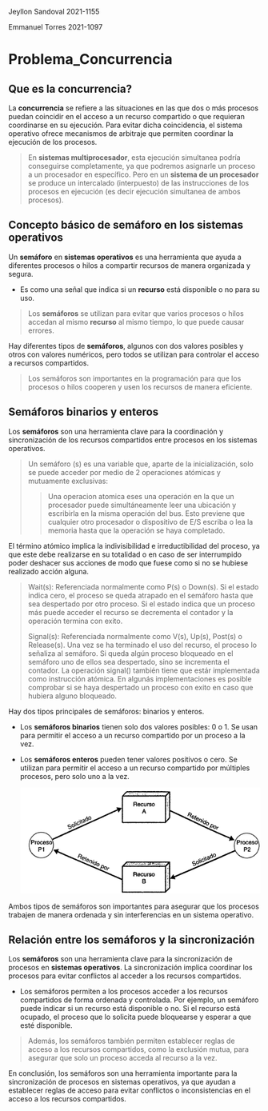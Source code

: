 Jeyllon Sandoval 2021-1155

Emmanuel Torres 2021-1097


# Problema_Concurrencia

## Que es la concurrencia?

La **concurrencia** se refiere a las situaciones en las que dos o más procesos puedan coincidir en el acceso a un recurso compartido o que requieran coordinarse en su ejecución. Para evitar dicha coincidencia, el sistema operativo ofrece mecanismos de arbitraje que permiten coordinar la ejecución de los procesos.

> En **sistemas multiprocesador**, esta ejecución simultanea podría conseguirse completamente, ya que podremos asignarle un proceso a un procesador en específico. Pero en un **sistema de un procesador** se produce un intercalado (interpuesto) de las instrucciones de los procesos en ejecución (es decir ejecución simultanea de ambos procesos). 


## Concepto básico de semáforo en los sistemas operativos 

Un **semáforo** en **sistemas operativos** es una herramienta que ayuda a diferentes procesos o hilos a compartir recursos de manera organizada y segura. 

- Es como una señal que indica si un **recurso** está disponible o no para su uso. 

> Los **semáforos** se utilizan para evitar que varios procesos o hilos accedan al mismo **recurso** al mismo tiempo, lo que puede causar errores. 

Hay diferentes tipos de **semáforos**, algunos con dos valores posibles y otros con valores numéricos, pero todos se utilizan para controlar el acceso a recursos compartidos. 
> Los semáforos son importantes en la programación para que los procesos o hilos cooperen y usen los recursos de manera eficiente.


## Semáforos binarios y enteros

Los **semáforos** son una herramienta clave para la coordinación y sincronización de los recursos compartidos entre procesos en los sistemas operativos.

>Un semáforo (s) es una variable que, aparte de la inicialización, solo se puede acceder por medio de 2 operaciones atómicas y mutuamente exclusivas:
>> Una operacion atomica eses una operación en la que un procesador puede simultáneamente leer una ubicación y escribirla en la misma operación del bus. Esto previene que cualquier otro procesador o dispositivo de E/S escriba o lea la memoria hasta que la operación se haya completado.
>
El término atómico implica la indivisibilidad e irreductibilidad del proceso, ya que este debe realizarse en su totalidad o en caso de ser interrumpido poder deshacer sus acciones de modo que fuese como si no se hubiese realizado acción alguna.
>
>Wait(s): Referenciada normalmente como P(s) o Down(s). Si el estado indica cero, el proceso se queda atrapado en el semáforo hasta que sea despertado por otro proceso. Si el estado indica que un proceso más puede acceder el recurso se decrementa el contador y la operación termina con exito.
>
>Signal(s): Referenciada normalmente como V(s), Up(s), Post(s) o Release(s). Una vez se ha terminado el uso del recurso, el proceso lo señaliza al semáforo. Si queda algún proceso bloqueado en el semáforo uno de ellos sea despertado, sino se incrementa el contador. La operación signal() también tiene que estár implementada como instrucción atómica. En algunás implementaciones es posible comprobar si se haya despertado un proceso con exito en caso que hubiera alguno bloqueado.



Hay dos tipos principales de semáforos: binarios y enteros.

- Los **semáforos binarios** tienen solo dos valores posibles: 0 o 1. Se usan para permitir el acceso a un recurso compartido por un proceso a la vez.

- Los **semáforos enteros** pueden tener valores positivos o cero. Se utilizan para permitir el acceso a un recurso compartido por múltiples procesos, pero solo uno a la vez.

     ![Semaforo](/assests/images/Image4107.gif)

Ambos tipos de semáforos son importantes para asegurar que los procesos trabajen de manera ordenada y sin interferencias en un sistema operativo.

## Relación entre los semáforos y la sincronización

Los **semáforos** son una herramienta clave para la sincronización de procesos en **sistemas operativos**. La sincronización implica coordinar los procesos para evitar conflictos al acceder a los recursos compartidos.

- Los semáforos permiten a los procesos acceder a los recursos compartidos de forma ordenada y controlada. Por ejemplo, un semáforo puede indicar si un recurso está disponible o no. Si el recurso está ocupado, el proceso que lo solicita puede bloquearse y esperar a que esté disponible.

> Además, los semáforos también permiten establecer reglas de acceso a los recursos compartidos, como la exclusión mutua, para asegurar que solo un proceso acceda al recurso a la vez.

En conclusión, los semáforos son una herramienta importante para la sincronización de procesos en sistemas operativos, ya que ayudan a establecer reglas de acceso para evitar conflictos o inconsistencias en el acceso a los recursos compartidos.
